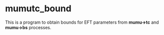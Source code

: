 # mumutc_bound

This is a program to obtain bounds for EFT parameters from **mumu->tc** and **mumu->bs** processes.
